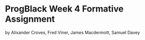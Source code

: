 # ProgBlack Week 4 Formative Assignment

by Alixander Croves, Fred Viner, James Macdermott, Samuel Davey
